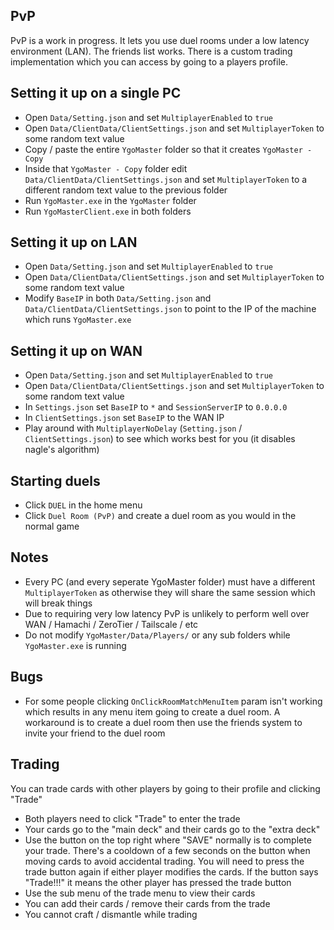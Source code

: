 ## PvP

PvP is a work in progress. It lets you use duel rooms under a low latency environment (LAN). The friends list works. There is a custom trading implementation which you can access by going to a players profile.

## Setting it up on a single PC

- Open `Data/Setting.json` and set `MultiplayerEnabled` to `true`
- Open `Data/ClientData/ClientSettings.json` and set `MultiplayerToken` to some random text value
- Copy / paste the entire `YgoMaster` folder so that it creates `YgoMaster - Copy`
- Inside that `YgoMaster - Copy` folder edit `Data/ClientData/ClientSettings.json` and set `MultiplayerToken` to a different random text value to the previous folder
- Run `YgoMaster.exe` in the `YgoMaster` folder
- Run `YgoMasterClient.exe` in both folders

## Setting it up on LAN

- Open `Data/Setting.json` and set `MultiplayerEnabled` to `true`
- Open `Data/ClientData/ClientSettings.json` and set `MultiplayerToken` to some random text value
- Modify `BaseIP` in both `Data/Setting.json` and `Data/ClientData/ClientSettings.json` to point to the IP of the machine which runs `YgoMaster.exe`

## Setting it up on WAN

- Open `Data/Setting.json` and set `MultiplayerEnabled` to `true`
- Open `Data/ClientData/ClientSettings.json` and set `MultiplayerToken` to some random text value
- In `Settings.json` set `BaseIP` to `*` and `SessionServerIP` to `0.0.0.0`
- In `ClientSettings.json` set `BaseIP` to the WAN IP
- Play around with `MultiplayerNoDelay` (`Setting.json` / `ClientSettings.json`) to see which works best for you (it disables nagle's algorithm)

## Starting duels

- Click `DUEL` in the home menu
- Click `Duel Room (PvP)` and create a duel room as you would in the normal game

## Notes

- Every PC (and every seperate YgoMaster folder) must have a different `MultiplayerToken` as otherwise they will share the same session which will break things
- Due to requiring very low latency PvP is unlikely to perform well over WAN / Hamachi / ZeroTier / Tailscale / etc
- Do not modify `YgoMaster/Data/Players/` or any sub folders while `YgoMaster.exe` is running

## Bugs

- For some people clicking `OnClickRoomMatchMenuItem` param isn't working which results in any menu item going to create a duel room. A workaround is to create a duel room then use the friends system to invite your friend to the duel room

## Trading

You can trade cards with other players by going to their profile and clicking "Trade"

- Both players need to click "Trade" to enter the trade
- Your cards go to the "main deck" and their cards go to the "extra deck"
- Use the button on the top right where "SAVE" normally is to complete your trade. There's a cooldown of a few seconds on the button when moving cards to avoid accidental trading. You will need to press the trade button again if either player modifies the cards. If the button says "Trade!!!" it means the other player has pressed the trade button
- Use the sub menu of the trade menu to view their cards
- You can add their cards / remove their cards from the trade
- You cannot craft / dismantle while trading